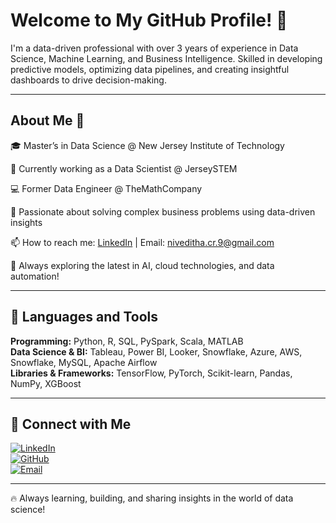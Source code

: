 # Welcome to My GitHub Profile! 🚀  

I'm a data-driven professional with over 3 years of experience in Data Science, Machine Learning, and Business Intelligence. Skilled in developing predictive models, optimizing data pipelines, and creating insightful dashboards to drive decision-making.  

---

## About Me 🚀  

🎓 Master’s in Data Science @ New Jersey Institute of Technology  

🔭 Currently working as a Data Scientist @ JerseySTEM  

💻 Former Data Engineer @ TheMathCompany  

🌱 Passionate about solving complex business problems using data-driven insights  

📫 How to reach me: [LinkedIn](https://www.linkedin.com/in/niveditha-cr/) | Email: niveditha.cr.9@gmail.com  

🚀 Always exploring the latest in AI, cloud technologies, and data automation!  

---

## 🔧 Languages and Tools  

**Programming:** Python, R, SQL, PySpark, Scala, MATLAB  
**Data Science & BI:** Tableau, Power BI, Looker, Snowflake, Azure, AWS, Snowflake, MySQL, Apache Airflow  
**Libraries & Frameworks:** TensorFlow, PyTorch, Scikit-learn, Pandas, NumPy, XGBoost  

---

## 🤝 Connect with Me  

[![LinkedIn](https://img.shields.io/badge/LinkedIn-Connect-blue)](https://www.linkedin.com/in/niveditha-cr/)  
[![GitHub](https://img.shields.io/badge/GitHub-Follow-black)](https://github.com/Niv-Raj)  
[![Email](https://img.shields.io/badge/Email-Contact-red)](mailto:niveditha.cr.9@gmail.com)  

---

🔥 Always learning, building, and sharing insights in the world of data science!  
